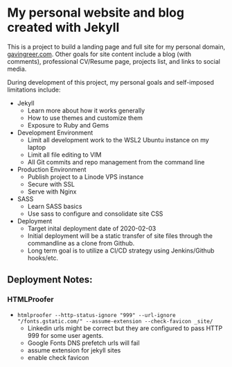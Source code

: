 # My personal website and blog created with Jekyll

This is a project to build a landing page and full site for my personal domain, [gavingreer.com](https://www.gavingreer.com). Other goals for site content include a blog (with comments), professional CV/Resume page, projects list, and links to social media. 

During development of this project, my personal goals and self-imposed limitations include:
- Jekyll 
  - Learn more about how it works generally
  - How to use themes and customize them
  - Exposure to Ruby and Gems
- Development Environment
  - Limit all development work to the WSL2 Ubuntu instance on my laptop
  - Limit all file editing to VIM 
  - All Git commits and repo management from the command line
- Production Environment
  - Publish project to a Linode VPS instance
  - Secure with SSL 
  - Serve with Nginx
- SASS 
  - Learn SASS basics
  - Use sass to configure and consolidate site CSS
- Deployment
  - Target inital deployment date of 2020-02-03
  - Initial deployment will be a static transfer of site files through the commandline as a clone from Github.
  - Long term goal is to utilize a CI/CD strategy using Jenkins/Github hooks/etc. 

## Deployment Notes:

### HTMLProofer
- `htmlproofer --http-status-ignore "999" --url-ignore "/fonts.gstatic.com/" --assume-extension --check-favicon _site/`
  - Linkedin urls might be correct but they are configured to pass HTTP 999 for some user agents. 
  - Google Fonts DNS prefetch urls will fail 
  - assume extension for jekyll sites 
  - enable check favicon

